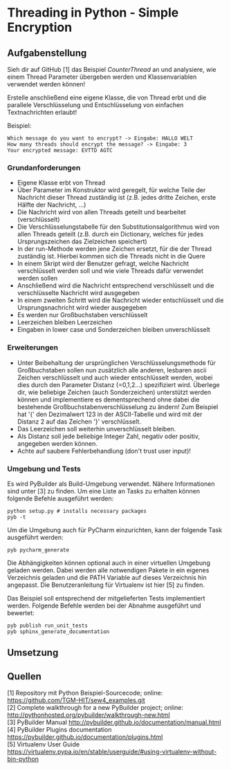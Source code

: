 # Threading in Python - Simple Encryption

## Aufgabenstellung

Sieh dir auf GitHub [1] das Beispiel *CounterThread* an und analysiere, wie einem Thread Parameter übergeben werden
und Klassenvariablen verwendet werden können!

Erstelle anschließend eine eigene Klasse, die von Thread erbt und die parallele Verschlüsselung und Entschlüsselung
von einfachen Textnachrichten erlaubt!

Beispiel:

    Which message do you want to encrypt? -> Eingabe: HALLO WELT
    How many threads should encrypt the message? -> Eingabe: 3
    Your encrypted message: EVTTD AGTC

### Grundanforderungen

* Eigene Klasse erbt von Thread
* Über Parameter im Konstruktor wird geregelt, für welche Teile der Nachricht dieser Thread zuständig ist (z.B. jedes
 dritte Zeichen, erste Hälfte der Nachricht, ...)
* Die Nachricht wird von allen Threads geteilt und bearbeitet (verschlüsselt)
* Die Verschlüsselungstabelle für den Substitutionsalgorithmus wird von allen Threads geteilt (z.B. durch ein Dictionary,
 welches für jedes Ursprungszeichen das Zielzeichen speichert)
* In der run-Methode werden jene Zeichen ersetzt, für die der Thread zuständig ist. Hierbei kommen sich die Threads
 nicht in die Quere
* In einem Skript wird der Benutzer gefragt, welche Nachricht verschlüsselt werden soll und wie viele Threads dafür
 verwendet werden sollen
* Anschließend wird die Nachricht entsprechend verschlüsselt und die verschlüsselte Nachricht wird ausgegeben
* In einem zweiten Schritt wird die Nachricht wieder entschlüsselt und die Ursprungsnachricht wird wieder ausgegeben
* Es werden nur Großbuchstaben verschlüsselt 
* Leerzeichen bleiben Leerzeichen
* Eingaben in lower case und Sonderzeichen bleiben unverschlüsselt


### Erweiterungen

* Unter Beibehaltung der ursprünglichen Verschlüsselungsmethode für Großbuchstaben sollen nun zusätzlich alle anderen, lesbaren ascii Zeichen verschlüsselt und auch wieder entschlüsselt werden, wobei dies durch den Parameter Distanz (=0,1,2...) spezifiziert wird.
Überlege dir, wie beliebige Zeichen (auch Sonderzeichen) unterstützt werden können und implementiere es dementsprechend ohne dabei die bestehende Großbuchstabenverschlüsselung zu ändern!
Zum Beispiel hat '{' den Dezimalwert 123 in der ASCII-Tabelle und wird mit der Distanz 2 auf das Zeichen '}' verschlüsselt. 
* Das Leerzeichen soll weiterhin unverschlüsselt bleiben.
* Als Distanz soll jede beliebige Integer Zahl, negativ oder positiv, angegeben werden können.   
* Achte auf saubere Fehlerbehandlung (don't trust user input)!

### Umgebung und Tests

Es wird PyBuilder als Build-Umgebung verwendet. Nähere Informationen sind unter [3] zu finden. Um eine Liste an Tasks
zu erhalten können folgende Befehle ausgeführt werden:

    python setup.py # installs necessary packages
    pyb -t 

Um die Umgebung auch für PyCharm einzurichten, kann der folgende Task ausgeführt werden:

    pyb pycharm_generate

Die Abhängigkeiten können optional auch in einer virtuellen Umgebung geladen werden. Dabei werden alle notwendigen
Pakete in ein eigenes Verzeichnis geladen und die PATH Variable auf dieses Verzeichnis hin angepasst. Die 
Benutzeranleitung für Virtualenv ist hier [5] zu finden.

Das Beispiel soll entsprechend der mitgelieferten Tests implementiert werden. Folgende Befehle werden bei der Abnahme
ausgeführt und bewertet:

    pyb publish run_unit_tests
    pyb sphinx_generate_documentation

## Umsetzung
<!---
Was musste recherchiert werden um die Aufgabe lösen zu können?
Welche Erfahrungen wurden gemacht?
Wie ist man zum Ergebnis gekommen?
-->

## Quellen
[1] Repository mit Python Beispiel-Sourcecode; online: <https://github.com/TGM-HIT/sew4_examples.git>  
[2] Complete walkthrough for a new PyBuilder project; online: <http://pythonhosted.org/pybuilder/walkthrough-new.html>  
[3] PyBuilder Manual <http://pybuilder.github.io/documentation/manual.html>  
[4] PyBuilder Plugins documentation <https://pybuilder.github.io/documentation/plugins.html>  
[5] Virtualenv User Guide <https://virtualenv.pypa.io/en/stable/userguide/#using-virtualenv-without-bin-python>
